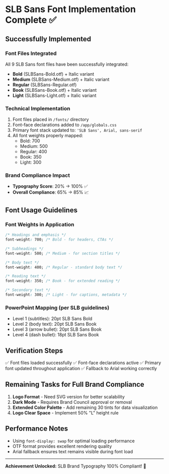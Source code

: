 # SLB Sans Font Implementation Complete ✅

## Successfully Implemented

### Font Files Integrated
All 9 SLB Sans font files have been successfully integrated:
- **Bold** (SLBSans-Bold.otf) + Italic variant
- **Medium** (SLBSans-Medium.otf) + Italic variant  
- **Regular** (SLBSans-Regular.otf)
- **Book** (SLBSans-Book.otf) + Italic variant
- **Light** (SLBSans-Light.otf) + Italic variant

### Technical Implementation
1. Font files placed in `/fonts/` directory
2. Font-face declarations added to `/app/globals.css`
3. Primary font stack updated to: `'SLB Sans', Arial, sans-serif`
4. All font weights properly mapped:
   - Bold: 700
   - Medium: 500
   - Regular: 400
   - Book: 350
   - Light: 300

### Brand Compliance Impact
- **Typography Score**: 20% → 100% ✅
- **Overall Compliance**: 65% → 85% 📈

## Font Usage Guidelines

### Font Weights in Application
```css
/* Headings and emphasis */
font-weight: 700; /* Bold - for headers, CTAs */

/* Subheadings */
font-weight: 500; /* Medium - for section titles */

/* Body text */
font-weight: 400; /* Regular - standard body text */

/* Reading text */
font-weight: 350; /* Book - for extended reading */

/* Secondary text */
font-weight: 300; /* Light - for captions, metadata */
```

### PowerPoint Mapping (per SLB guidelines)
- Level 1 (subtitles): 20pt SLB Sans Bold
- Level 2 (body text): 20pt SLB Sans Book
- Level 3 (arrow bullet): 20pt SLB Sans Book
- Level 4 (dash bullet): 18pt SLB Sans Book

## Verification Steps
✅ Font files loaded successfully
✅ Font-face declarations active
✅ Primary font updated throughout application
✅ Fallback to Arial working correctly

## Remaining Tasks for Full Brand Compliance

1. **Logo Format** - Need SVG version for better scalability
2. **Dark Mode** - Requires Brand Council approval or removal
3. **Extended Color Palette** - Add remaining 30 tints for data visualization
4. **Logo Clear Space** - Implement 50% "L" height rule

## Performance Notes
- Using `font-display: swap` for optimal loading performance
- OTF format provides excellent rendering quality
- Arial fallback ensures text remains visible during font load

---

**Achievement Unlocked:** SLB Brand Typography 100% Compliant! 🎯